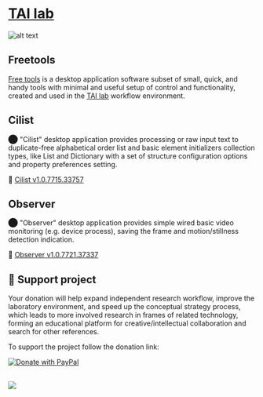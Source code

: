  #  [TAI lab](https://ladooniani.github.io/tailab/) 
 
 ![alt text](https://github.com/ladooniani/tailab/blob/master/assets/toy_artificial_intelligence_lab_logo.png)

## Freetools

[Free tools](https://github.com/ladooniani/freetools/releases) is a desktop application software subset of small, quick, and handy tools with minimal and useful setup of control and functionality, created and used in the [TAI lab](https://ladooniani.github.io/tailab/) workflow environment.

## Cilist

⬤ "Cilist" desktop application provides processing or raw input text to duplicate-free alphabetical order list and basic element initializers collection types, like List and Dictionary with a set of structure configuration options and property preferences setting.

💾 [Cilist v1.0.7715.33757](https://github.com/ladooniani/freetools/releases/tag/1.0.7715.33757)

## Observer

⬤ "Observer" desktop application provides simple wired basic video monitoring (e.g. device process), saving the frame and motion/stillness detection indication. 

💾 [Observer v1.0.7721.37337](https://github.com/ladooniani/freetools/releases/tag/1.0.7721.37337)

## 💖 Support project

Your donation will help expand independent research workflow, improve the laboratory environment, and speed up the conceptual strategy process, which leads to more involved research in frames of related technology, forming an educational platform for creative/intellectual collaboration and search for other references.

To support the project follow the donation link:

<a href="https://www.paypal.com/cgi-bin/webscr?cmd=_s-xclick&hosted_button_id=GRGH6SL9EL72U">
  <img src="https://www.paypalobjects.com/en_US/i/btn/btn_donate_SM.gif" alt="Donate with PayPal" /><br><br>
</a>

![](https://visitor-badge.laobi.icu/badge?page_id=ladooniani.freetools)
